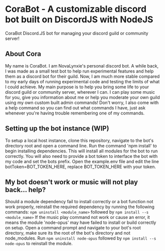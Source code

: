 # CoraBot - A customizable discord bot built on DiscordJS with NodeJS
 CoraBot Discord.JS bot for managing your discord guild or community server!

## About Cora
 My name is CoraBot. I am NovaLynxie's personal discord bot.
 A while back, I was made as a small test bot to help run experimental features and help them as a discord bot for their guild.
 Now, I am much more stable compared to my early days of running experimental code and testing the limits of what I could achieve.
 My main purpose is to help you bring some life to your discord guild or community server, wherever I can.
 I can play some music for you, give you information about me or help you moderate your own guild using my own custom built admin commands!
 Don't worry, I also come with a help command so you can find out what commands I have, just ask whenever you're having trouble remembering one of my commands.

## Setting up the bot instance (WIP)
 To setup a local host instance, clone this repository, navigate to the bot's directory root and open a command line. Run the command 'npm install' to begin installing dependencies.
 This will install all modules for the bot to run correctly.
 You will also need to provide a bot token to interface the bot with my code and set the bots prefix. Open the example.env file and edit the line botToken=BOT_TOKEN_HERE, replace BOT_TOKEN_HERE with your token.
 
## My bot doesn't work or music will not play back... help?
 Should a module dependency fail to install correctly or a bot function not work properly, reinstall the required dependency by running the following commands:
 `npm uninstall <module_name>` followed by `npm install --s <module_name>`
 If the music play command not work or cause an error, it means the module 'node-opus' may have failed to install or build correctly on setup.
 Open a command prompt and navigate to your bot's root directory, make sure its the root of the bot's directory and not node_modules.
 Run `npm uninstall node-opus` followed by `npm install --s node-opus` to reinstall the module.
